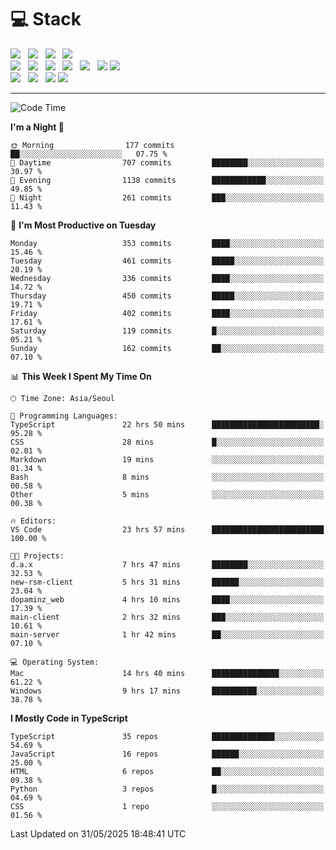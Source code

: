 <h1>💻 Stack</h1>
<div>
 <!-- badge : https://shields.io/ -->
 <!-- icon : https://simpleicons.org/?q=Get -->
 <img src="https://img.shields.io/badge/HTML5-e74c3c?style=flat-square&logo=HTML5&logoColor=white"/> &nbsp 
 <img src="https://img.shields.io/badge/CSS3-0A84FF?style=flat-square&logo=CSS3&logoColor=white"/> &nbsp 
 <img src="https://img.shields.io/badge/JavaScript-FFCD11?style=flat-square&logo=JavaScript&logoColor=white"/> &nbsp 
 <img src="https://img.shields.io/badge/TypeScript-3075C0?style=flat-square&logo=TypeScript&logoColor=white"/>
 <br/>
 <img src="https://img.shields.io/badge/Next-000000?style=flat-square&logo=nextdotjs&logoColor=white"/> &nbsp 
 <img src="https://img.shields.io/badge/React-00BCF6?style=flat-square&logo=React&logoColor=white"/> &nbsp 
 <img src="https://img.shields.io/badge/Redux-764ABC?style=flat-square&logo=Redux&logoColor=white"/> &nbsp
 <img src="https://img.shields.io/badge/Recoil-3578E5?style=flat-square&logo=recoil&logoColor=white"/> &nbsp
 <img src="https://img.shields.io/badge/React-Query-FF4154?style=flat-square&logo=reactquery&logoColor=white"/> &nbsp 
 <img src="https://img.shields.io/badge/styled%2Dcomponents-DB7093?style=flat-square&logo=styled%2Dcomponents&logoColor=white"/>
 <img src="https://img.shields.io/badge/CSS Modules-000000?style=flat-square&logo=CSS Modules&logoColor=white"/> &nbsp 
 <br/>
 <img src="https://img.shields.io/badge/Node-339933?style=flat-square&logo=Node.js&logoColor=white"/> &nbsp 
 <img src="https://img.shields.io/badge/Express-000000?style=flat-square&logo=Express&logoColor=white"/> &nbsp 
 <img src="https://img.shields.io/badge/MongoDB-47A248?style=flat-square&logo=MongoDB&logoColor=white"/>
 <img src="https://img.shields.io/badge/MariaDB-003545?style=flat-square&logo=mariadb&logoColor=white"/>
</div>

<hr>

<!--START_SECTION:waka-->
![Code Time](http://img.shields.io/badge/Code%20Time-2%2C463%20hrs%2047%20mins-blue)

**I'm a Night 🦉** 

```text
🌞 Morning                177 commits         ██░░░░░░░░░░░░░░░░░░░░░░░   07.75 % 
🌆 Daytime                707 commits         ████████░░░░░░░░░░░░░░░░░   30.97 % 
🌃 Evening                1138 commits        ████████████░░░░░░░░░░░░░   49.85 % 
🌙 Night                  261 commits         ███░░░░░░░░░░░░░░░░░░░░░░   11.43 % 
```
📅 **I'm Most Productive on Tuesday** 

```text
Monday                   353 commits         ████░░░░░░░░░░░░░░░░░░░░░   15.46 % 
Tuesday                  461 commits         █████░░░░░░░░░░░░░░░░░░░░   20.19 % 
Wednesday                336 commits         ████░░░░░░░░░░░░░░░░░░░░░   14.72 % 
Thursday                 450 commits         █████░░░░░░░░░░░░░░░░░░░░   19.71 % 
Friday                   402 commits         ████░░░░░░░░░░░░░░░░░░░░░   17.61 % 
Saturday                 119 commits         █░░░░░░░░░░░░░░░░░░░░░░░░   05.21 % 
Sunday                   162 commits         ██░░░░░░░░░░░░░░░░░░░░░░░   07.10 % 
```


📊 **This Week I Spent My Time On** 

```text
🕑︎ Time Zone: Asia/Seoul

💬 Programming Languages: 
TypeScript               22 hrs 50 mins      ████████████████████████░   95.28 % 
CSS                      28 mins             █░░░░░░░░░░░░░░░░░░░░░░░░   02.01 % 
Markdown                 19 mins             ░░░░░░░░░░░░░░░░░░░░░░░░░   01.34 % 
Bash                     8 mins              ░░░░░░░░░░░░░░░░░░░░░░░░░   00.58 % 
Other                    5 mins              ░░░░░░░░░░░░░░░░░░░░░░░░░   00.38 % 

🔥 Editors: 
VS Code                  23 hrs 57 mins      █████████████████████████   100.00 % 

🐱‍💻 Projects: 
d.a.x                    7 hrs 47 mins       ████████░░░░░░░░░░░░░░░░░   32.53 % 
new-rsm-client           5 hrs 31 mins       ██████░░░░░░░░░░░░░░░░░░░   23.04 % 
dopaminz_web             4 hrs 10 mins       ████░░░░░░░░░░░░░░░░░░░░░   17.39 % 
main-client              2 hrs 32 mins       ███░░░░░░░░░░░░░░░░░░░░░░   10.61 % 
main-server              1 hr 42 mins        ██░░░░░░░░░░░░░░░░░░░░░░░   07.10 % 

💻 Operating System: 
Mac                      14 hrs 40 mins      ███████████████░░░░░░░░░░   61.22 % 
Windows                  9 hrs 17 mins       ██████████░░░░░░░░░░░░░░░   38.78 % 
```

**I Mostly Code in TypeScript** 

```text
TypeScript               35 repos            ██████████████░░░░░░░░░░░   54.69 % 
JavaScript               16 repos            ██████░░░░░░░░░░░░░░░░░░░   25.00 % 
HTML                     6 repos             ██░░░░░░░░░░░░░░░░░░░░░░░   09.38 % 
Python                   3 repos             █░░░░░░░░░░░░░░░░░░░░░░░░   04.69 % 
CSS                      1 repo              ░░░░░░░░░░░░░░░░░░░░░░░░░   01.56 % 
```




 Last Updated on 31/05/2025 18:48:41 UTC
<!--END_SECTION:waka-->
